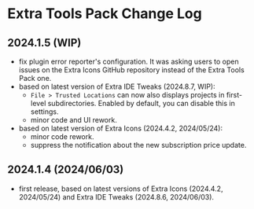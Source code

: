# Extra Tools Pack Change Log

## 2024.1.5 (WIP)
* fix plugin error reporter's configuration. It was asking users to open issues on the Extra Icons GitHub repository instead of the Extra Tools Pack one.
* based on latest version of Extra IDE Tweaks (2024.8.7, WIP):
  * `File > Trusted Locations` can now also displays projects in first-level subdirectories. Enabled by default, you can disable this in settings.
  * minor code and UI rework.
* based on latest version of Extra Icons (2024.4.2, 2024/05/24):
  * minor code rework.
  * suppress the notification about the new subscription price update.

## 2024.1.4 (2024/06/03)
* first release, based on latest versions of Extra Icons (2024.4.2, 2024/05/24) and Extra IDE Tweaks (2024.8.6, 2024/06/03).
